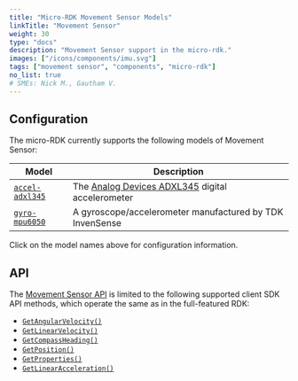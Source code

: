 ```yaml
---
title: "Micro-RDK Movement Sensor Models"
linkTitle: "Movement Sensor"
weight: 30
type: "docs"
description: "Movement Sensor support in the micro-rdk."
images: ["/icons/components/imu.svg"]
tags: ["movement sensor", "components", "micro-rdk"]
no_list: true
# SMEs: Nick M., Gautham V.
---
```


## Configuration

The micro-RDK currently supports the following models of Movement Sensor:

<!-- prettier-ignore -->
| Model |Description |
| ----- | ---------- |
| [`accel-adxl345`](accel-adxl345/) | The [Analog Devices ADXL345](https://www.analog.com/en/products/adxl345.html) digital accelerometer |
| [`gyro-mpu6050`](gyro-mpu6050/) | A gyroscope/accelerometer manufactured by TDK InvenSense |

Click on the model names above for configuration information.

## API

The [Movement Sensor API](/components/movement-sensor/#api) is limited to the following supported client SDK API methods, which operate the same as in the full-featured RDK:

- [`GetAngularVelocity()`](/components/movement-sensor/#getangularvelocity)
- [`GetLinearVelocity()`](/components/movement-sensor/#getlinearvelocity)
- [`GetCompassHeading()`](/components/movement-sensor/#getcompassheading)
- [`GetPosition()`](/components/movement-sensor/#getposition)
- [`GetProperties()`](/components/movement-sensor/#getproperties)
- [`GetLinearAcceleration()`](/components/movement-sensor/#getlinearacceleration)
